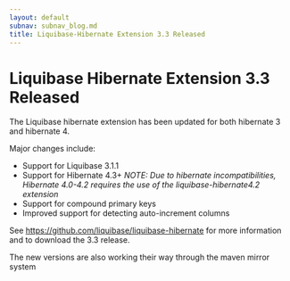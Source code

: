 ```yaml
---
layout: default
subnav: subnav_blog.md
title: Liquibase-Hibernate Extension 3.3 Released
---
```

# Liquibase Hibernate Extension 3.3 Released

The Liquibase hibernate extension has been updated for both hibernate 3 and hibernate 4.

Major changes include:

- Support for Liquibase 3.1.1
- Support for Hibernate 4.3+ *NOTE: Due to hibernate incompatibilities, Hibernate 4.0-4.2 requires the use of the liquibase-hibernate4.2 extension*
- Support for compound primary keys
- Improved support for detecting auto-increment columns


See <a href="https://github.com/liquibase/liquibase-hibernate">https://github.com/liquibase/liquibase-hibernate</a> for more information and to download the 3.3 release.


The new versions are also working their way through the maven mirror system



